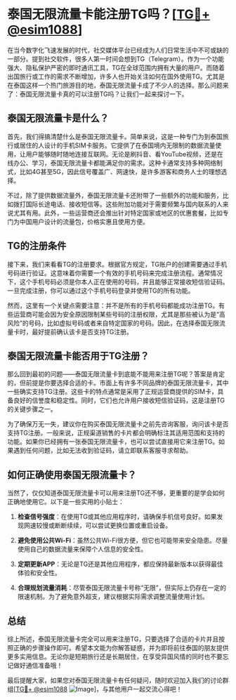 # 泰国无限流量卡能注册TG吗？[[TG💪+ @esim1088](https://t.me/s/esim1088)]

在当今数字化飞速发展的时代，社交媒体平台已经成为人们日常生活中不可或缺的一部分。提到社交软件，很多人第一时间会想到TG（Telegram）。作为一个功能强大、隐私保护严密的即时通讯工具，TG在全球范围内拥有大量的用户。而随着出国旅行或工作的需求不断增加，许多人也开始关注如何在国外使用TG。尤其是在泰国这样一个热门旅游目的地，泰国无限流量卡成了不少人的选择。那么问题来了：泰国无限流量卡真的可以注册TG吗？让我们一起来探讨一下。

## 泰国无限流量卡是什么？

首先，我们得搞清楚什么是泰国无限流量卡。简单来说，这是一种专门为到泰国旅行或居住的人设计的手机SIM卡服务。它提供了在泰国境内无限制的数据流量使用，让用户能够随时随地连接互联网。无论是刷抖音、看YouTube视频，还是在线办公、学习，泰国无限流量卡都能满足你的需求。这种卡通常支持多种网络制式，比如4G甚至5G，因此信号覆盖广、网速快，是许多游客和商务人士的理想选择。

不过，除了提供数据流量外，泰国无限流量卡还附带了一些额外的功能和服务，比如拨打国际长途电话、接收短信等。这些附加功能对于需要频繁与国内联系的人来说尤其有用。此外，一些运营商还会推出针对特定国家或地区的优惠套餐，比如专门为中国用户设计的流量包，价格实惠且使用方便。

## TG的注册条件

接下来，我们来看看TG的注册要求。根据官方规定，TG账户的创建需要通过手机号码进行验证。这意味着你需要一个有效的手机号码来完成注册流程。通常情况下，这个手机号码必须是你本人正在使用的号码，并且能够正常接收短信验证码。一旦完成注册，你可以通过这个手机号码登录并使用TG的所有功能。

然而，这里有一个关键点需要注意：并不是所有的手机号码都能成功注册TG。有些运营商可能会因为安全原因限制某些号码的注册权限，尤其是那些被认为是“高风险”的号码，比如虚拟号码或者来自特定国家的号码。因此，在选择泰国无限流量卡时，最好提前确认该卡是否支持TG注册。

## 泰国无限流量卡能否用于TG注册？

那么回到最初的问题——泰国无限流量卡到底能不能用来注册TG呢？答案是肯定的，但前提是你要选择合适的卡。市面上有许多不同品牌的泰国无限流量卡，其中一些确实支持TG注册。这些卡的特点通常是采用了正规运营商提供的SIM卡，具备良好的信誉度和稳定性。同时，它们也允许用户接收短信验证码，这是注册TG的关键步骤之一。

为了确保万无一失，建议你在购买泰国无限流量卡之前先咨询客服，询问该卡是否支持TG注册。一般来说，正规渠道销售的卡片都会明确标注其适用范围和支持的功能。如果你已经拥有一张泰国无限流量卡，也可以尝试直接用它来注册TG。如果遇到任何问题，比如无法收到验证码，请立即联系客服寻求帮助。

## 如何正确使用泰国无限流量卡？

当然了，仅仅知道泰国无限流量卡可以用来注册TG还不够，更重要的是学会如何正确地使用它。以下是一些实用的小贴士：

1. **检查信号强度**：在使用TG或其他应用程序时，请确保手机信号良好。如果发现网速较慢或断断续续，可以尝试更换位置或重启设备。
   
2. **避免使用公共Wi-Fi**：虽然公共Wi-Fi很方便，但它也可能带来安全隐患。尽量使用自己的数据流量来保障个人信息的安全性。

3. **定期更新APP**：无论是TG还是其他应用程序，都应保持最新版本以获得最佳体验和安全性。

4. **合理规划流量消耗**：尽管泰国无限流量卡号称“无限”，但实际上仍存在一定的限速机制。为了避免意外超支，建议根据实际需求调整流量使用计划。

## 总结

综上所述，泰国无限流量卡完全可以用来注册TG，只要选择了合适的卡片并且按照正确的步骤操作即可。希望本文能为你解答疑惑，并为即将前往泰国的朋友提供更多实用信息。无论你是短期旅行还是长期居住，在享受异国风情的同时也不要忘记做好通信准备哦！

最后提醒大家，如果您对泰国无限流量卡有任何疑问，随时欢迎加入我们的讨论群组[[TG💪+ @esim1088](https://t.me/s/esim1088) ![Image](https://i.postimg.cc/4NQfJmqS/Snipaste-2025-05-13-00-14-12.png)]，与其他用户一起交流心得吧！